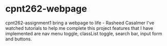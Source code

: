 # cpnt262-webpage
cpnt262-assignment1 bring a webpage to life - Rasheed Casalmer
I've watched tutorials to help me complete this project
features that I have implemented are nav menu toggle, classList toggle, search bar, input form and buttons.

